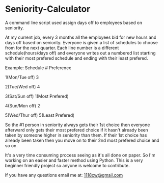 # Seniority-Calculator
A command line script used assign days off to employees based on seniority.

At my current job, every 3 months all the employees bid for new hours and days off based on seniority.  Everyone is
given a list of schedules to choose from for the next quarter.  Each line number is a different schedule(hours/days off)
and everyone writes out a numbered list starting with their most prefered schedule and ending with their least prefered.

Example:
Schedule #            Preference

1(Mon/Tue off)        3

2(Tue/Wed off)        4

3(Sat/Sun off)        1(Most Prefered)

4(Sun/Mon off)        2

5(Wed/Thur off)       5(Least Prefered)

So the #1 person in seniority always gets their 1st choice then everyone afterward only gets their most prefered choice
if it hasn't already been taken by someone higher in seniority than them.  If their 1st choice has already been taken
then you move on to their 2nd most prefered choice and so on.

It's a very time consuming process seeing as it's all done on paper.  So I'm working on an easier and faster method using 
Python.  This is a very beginner friendly project so anyone is welcome to contribute.

If you have any questions email me at: 1118cw@gmail.com
